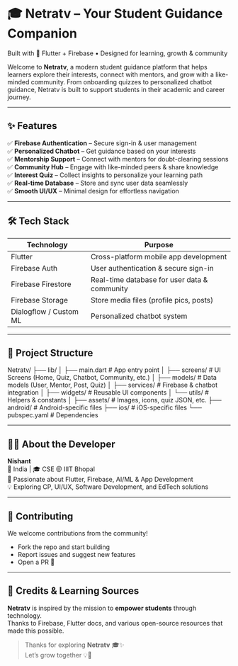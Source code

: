 # 🎓 Netratv – Your Student Guidance Companion  

Built with 💙 Flutter + Firebase • Designed for learning, growth & community  

Welcome to **Netratv**, a modern student guidance platform that helps learners explore their interests, connect with mentors, and grow with a like-minded community. From onboarding quizzes to personalized chatbot guidance, Netratv is built to support students in their academic and career journey.  

---

## ✨ Features  

✅ **Firebase Authentication** – Secure sign-in & user management  
✅ **Personalized Chatbot** – Get guidance based on your interests  
✅ **Mentorship Support** – Connect with mentors for doubt-clearing sessions  
✅ **Community Hub** – Engage with like-minded peers & share knowledge  
✅ **Interest Quiz** – Collect insights to personalize your learning path  
✅ **Real-time Database** – Store and sync user data seamlessly  
✅ **Smooth UI/UX** – Minimal design for effortless navigation  

---

## 🛠️ Tech Stack  

| Technology          | Purpose                                      |  
|---------------------|----------------------------------------------|  
| Flutter             | Cross-platform mobile app development        |  
| Firebase Auth       | User authentication & secure sign-in         |  
| Firebase Firestore  | Real-time database for user data & community |  
| Firebase Storage    | Store media files (profile pics, posts)      |  
| Dialogflow / Custom ML | Personalized chatbot system               |  

---

## 📂 Project Structure  

Netratv/
├── lib/
│ ├── main.dart # App entry point
│ ├── screens/ # UI Screens (Home, Quiz, Chatbot, Community, etc.)
│ ├── models/ # Data models (User, Mentor, Post, Quiz)
│ ├── services/ # Firebase & chatbot integration
│ ├── widgets/ # Reusable UI components
│ └── utils/ # Helpers & constants
│
├── assets/ # Images, icons, quiz JSON, etc.
├── android/ # Android-specific files
├── ios/ # iOS-specific files
└── pubspec.yaml # Dependencies


---

## 👨‍💻 About the Developer  

**Nishant**  
📍 India | 🎓 CSE @ IIIT Bhopal  
🚀 Passionate about Flutter, Firebase, AI/ML & App Development  
💡 Exploring CP, UI/UX, Software Development, and EdTech solutions  

---

## 🤝 Contributing  

We welcome contributions from the community!  

- Fork the repo and start building  
- Report issues and suggest new features  
- Open a PR 🚀  

---

## 🙏 Credits & Learning Sources  

**Netratv** is inspired by the mission to **empower students** through technology.  
Thanks to Firebase, Flutter docs, and various open-source resources that made this possible.  

> Thanks for exploring **Netratv** 🎓✨  
> Let’s grow together 💡🚀  
